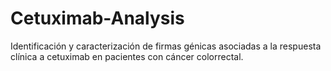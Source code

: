 # Cetuximab-Analysis
Identificación y caracterización de firmas génicas asociadas a la respuesta clínica a cetuximab en pacientes con cáncer colorrectal.
